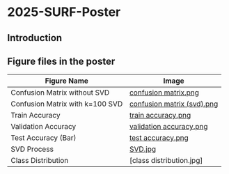 # 2025-SURF-Poster

## Introduction

## Figure files in the poster

| Figure Name       | Image                                |
|------------|--------------------------------------|
| Confusion Matrix without SVD       | [confusion matrix.png](https://github.com/Guameezia/2025_SURF_Poster_in_XJTLU/blob/a2d506813bff0c5524757d87ae8c055334c4314a/Images/confusion%20matrix.png) |
| Confusion Matrix with k=100 SVD   | [confusion matrix (svd).png](https://github.com/Guameezia/2025_SURF_Poster_in_XJTLU/blob/ebb5cfcfd354dde653f7ff1c307a3aec9d4ec0c6/Images/confusion%20matrix%20(svd).png) |
| Train Accuracy | [train accuracy.png](https://github.com/Guameezia/2025_SURF_Poster_in_XJTLU/blob/b6a6c32fd87b9e3a7ccc1f5400d1b0f7f698f649/Images/train%20accuracy.png) |
| Validation Accuracy | [validation accuracy.png](https://github.com/Guameezia/2025_SURF_Poster_in_XJTLU/blob/1e4e6a7efe8c8688c255fbf37272c18eb12a1705/Images/validation%20accuracy.png) |
| Test Accuracy (Bar) | [test accuracy.png](https://github.com/Guameezia/2025_SURF_Poster_in_XJTLU/blob/68db33e55454aeb845aadb9043ee09b02900ac5b/Images/test%20accuracy.png) |
| SVD Process |  [SVD.jpg](https://github.com/Guameezia/2025_SURF_Poster_in_XJTLU/blob/86982f56342927dcc48000cb73504fd9b3a6aa13/Images/SVD.jpg)  |
| Class Distribution | [class distribution.jpg] |
